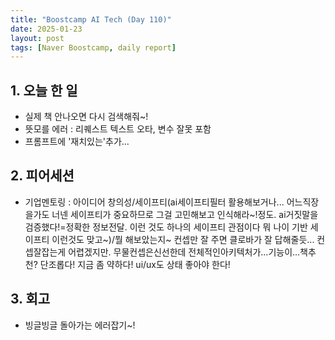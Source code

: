 ```yaml
---
title: "Boostcamp AI Tech (Day 110)"
date: 2025-01-23
layout: post
tags: [Naver Boostcamp, daily report]
---
```

## 1. 오늘 한 일
- 실제 책 안나오면 다시 검색해줘~!
- 뜻모를 에러 : 리퀘스트 텍스트 오타, 변수 잘못 포함 
- 프롬프트에 '재치있는'추가...

## 2. 피어세션
- 기업멘토링 :
아이디어 창의성/세이프티(ai세이프티필터 활용해보거나... 어느직장을가도 너넨 세이프티가 중요하므로 그걸 고민해보고 인식해라~!정도. ai거짓말을 검증했다!=정확한 정보전달. 이런 것도 하나의 세이프티 관점이다 뭐 나이 기반 세이프티 이런것도 맞고~)/뭘 해보았는지~
컨셉만 잘 주면 클로바가 잘 답해줄듯... 컨셉잘잡는게 어렵겠지만.
무물컨셉은신선한데 전체적인아키텍처가...기능이...책추천? 단조롭다!
지금 좀 약하다! 
ui/ux도 상태 좋아야 한다!

## 3. 회고
- 빙글빙글 돌아가는 에러잡기~!